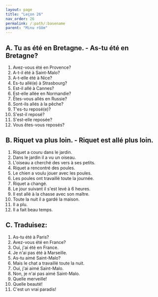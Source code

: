 ```yaml
---
layout: page
title: "Leçon 26"
nav_order: 26
permalink: /:path/:basename
parent: "Minu rõõm"
---
```


## A. Tu as été en Bretagne. - As-tu été en Bretagne?  
1. Avez-vous été en Provence?  
2. A-t-il été à Saint-Malo?  
3. A-t-elle été à Nice?  
4. Es-tu allé(e) à Strasbourg?  
5. Est-il allé à Cannes?  
6. Est-elle allée en Normandie?  
7. Êtes-vous allés en Russie?  
8. Sont-ils allés à la pêche?  
9. T'es-tu reposé(e)?  
10. S'est-il reposé?  
11. S'est-elle reposée?
12. Vous êtes-vous reposés?  

## B. Riquet va plus loin. - Riquet est allé plus loin.  
1. Riquet a couru dans le jardin.  
2. Dans le jardin il a vu un oiseau.  
3. L'oiseau a cherché des vers à ses petits.  
4. Riquet a rencontré des poules.  
5. Le chien a voulu jouer avec les poules.  
6. Les poules ont travaillé toute la journée.  
7. Riquet a changé.  
8. Le jour suivant il s'est levé à 6 heures.  
9. Il est allé à la chasse avec son maître.  
10. Toute la nuit il a gardé la maison.  
11. Il a plu.  
12. Il a fait beau temps.  

## C. Traduisez:  
1. As-tu été à Paris?  
2. Avez-vous été en France?  
3. Oui, j'ai été en France.  
4. Je n'ai pas été à Marseille.  
5. As-tu aimé Saint-Malo?  
6. Mais le chat a travaillé toute la nuit.  
7. Oui, j'ai aimé Saint-Malo.  
8. Non, je n'ai pas aimé Saint-Malo.  
9. Quelle merveille!  
10. Quelle beauté!  
11. C'est un vrai paradis!  
